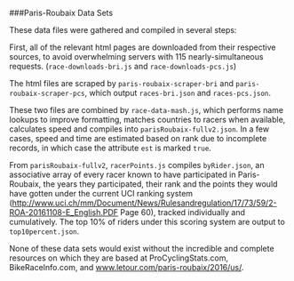 ###Paris-Roubaix Data Sets

These data files were gathered and compiled in several steps:

First, all of the relevant html pages are downloaded from their respective sources, to avoid overwhelming servers with 115 nearly-simultaneous requests.
(`race-downloads-bri.js` and `race-downloads-pcs.js`)

The html files are scraped by `paris-roubaix-scraper-bri` and `paris-roubaix-scraper-pcs`, which output `races-bri.json` and `races-pcs.json`.

These two files are combined by `race-data-mash.js`, which performs name lookups to improve formatting, matches countries to racers when available, calculates speed and compiles into `parisRoubaix-fullv2.json`. In a few cases, speed and time are estimated based on rank due to incomplete records, in which case the attribute `est` is marked `true`.

From `parisRoubaix-fullv2`, `racerPoints.js` compiles `byRider.json`, an associative array of every racer known to have participated in Paris-Roubaix, the years they participated, their rank and the points they would have gotten under the current UCI ranking system (http://www.uci.ch/mm/Document/News/Rulesandregulation/17/73/59/2-ROA-20161108-E_English.PDF Page 60), tracked individually and cumulatively. The top 10% of riders under this scoring system are output to `top10percent.json`.

None of these data sets would exist without the incredible and complete resources on which they are based
at ProCyclingStats.com, BikeRaceInfo.com, and www.letour.com/paris-roubaix/2016/us/.
